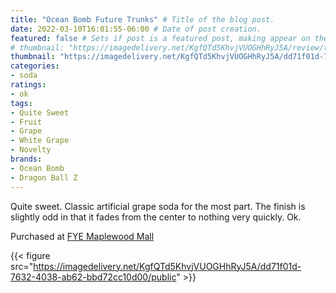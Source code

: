 ```yaml
---
title: "Ocean Bomb Future Trunks" # Title of the blog post.
date: 2022-03-10T16:01:55-06:00 # Date of post creation.
featured: false # Sets if post is a featured post, making appear on the home page side bar.
# thumbnail: "https://imagedelivery.net/KgfQTd5KhvjVUOGHhRyJ5A/review/thumbs/ocean-bomb-future-trunks.jpg" # Sets thumbnail image appearing inside card on homepage.
thumbnail: "https://imagedelivery.net/KgfQTd5KhvjVUOGHhRyJ5A/dd71f01d-7632-4038-ab62-bbd72cc10d00/thumb"
categories:
- soda
ratings:
- ok
tags:
- Quite Sweet
- Fruit
- Grape
- White Grape
- Novelty
brands:
- Ocean Bomb
- Dragon Ball Z
---
```


Quite sweet. Classic artificial grape soda for the most part. The finish is slightly odd in that it fades from the center to nothing very quickly. Ok.

Purchased at [FYE Maplewood Mall](https://www.fye.com/)

{{< figure src="https://imagedelivery.net/KgfQTd5KhvjVUOGHhRyJ5A/dd71f01d-7632-4038-ab62-bbd72cc10d00/public" >}}

